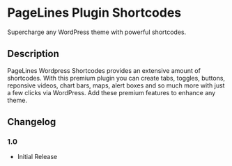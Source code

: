 # PageLines Plugin Shortcodes #

Supercharge any WordPress theme with powerful shortcodes.

## Description ##

PageLines Wordpress Shortcodes provides an extensive amount of shortcodes. With this premium plugin you can create tabs, toggles, buttons, reponsive videos, chart bars, maps, alert boxes and so much more with just a few clicks via WordPress. Add these premium features to enhance any theme.

## Changelog ##

### 1.0 ###
* Initial Release
